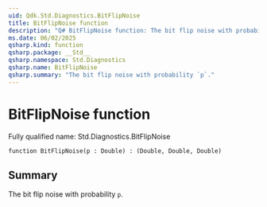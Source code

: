 ```yaml
---
uid: Qdk.Std.Diagnostics.BitFlipNoise
title: BitFlipNoise function
description: "Q# BitFlipNoise function: The bit flip noise with probability `p`."
ms.date: 06/02/2025
qsharp.kind: function
qsharp.package: __Std__
qsharp.namespace: Std.Diagnostics
qsharp.name: BitFlipNoise
qsharp.summary: "The bit flip noise with probability `p`."
---
```


# BitFlipNoise function

Fully qualified name: Std.Diagnostics.BitFlipNoise

```qsharp
function BitFlipNoise(p : Double) : (Double, Double, Double)
```

## Summary
 The bit flip noise with probability `p`.
